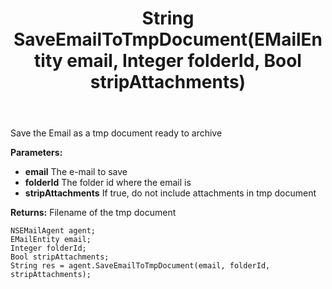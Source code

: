 ﻿---
uid: crmscript_ref_NSEMailAgent_SaveEmailToTmpDocument
title: String SaveEmailToTmpDocument(EMailEntity email, Integer folderId, Bool stripAttachments)
intellisense: NSEMailAgent.SaveEmailToTmpDocument
keywords: NSEMailAgent, SaveEmailToTmpDocument
so.topic: reference
---

Save the Email as a tmp document ready to archive

**Parameters:**
 - **email** The e-mail to save
 - **folderId** The folder id where the email is
 - **stripAttachments** If true, do not include attachments in tmp document

**Returns:** Filename of the tmp document

```crmscript
NSEMailAgent agent;
EMailEntity email;
Integer folderId;
Bool stripAttachments;
String res = agent.SaveEmailToTmpDocument(email, folderId, stripAttachments);
```


